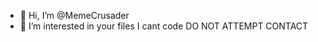 - 👋 Hi, I’m @MemeCrusader
- 👀 I’m interested in your files
I cant code
DO NOT ATTEMPT CONTACT

<!---
MemeCrusader/MemeCrusader is a ✨ special ✨ repository because its `README.md` (this file) appears on your GitHub profile.
You can click the Preview link to take a look at your changes.
--->
